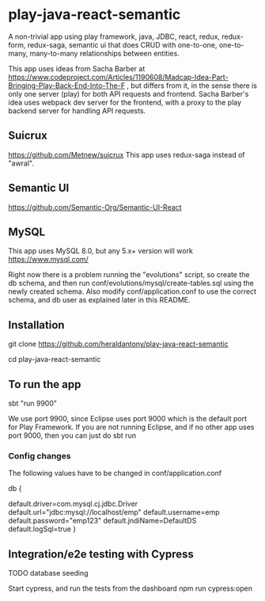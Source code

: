 # play-java-react-semantic
A non-trivial app using play framework, java, JDBC, react, redux, redux-form, redux-saga, semantic ui  that does CRUD with one-to-one, one-to-many, many-to-many relationships between entities.

  This app uses ideas from Sacha Barber at https://www.codeproject.com/Articles/1190608/Madcap-Idea-Part-Bringing-Play-Back-End-Into-The-F , but differs from it, in the sense there is only one server (play) for both API requests and frontend.  Sacha Barber's idea uses webpack dev server for the frontend, with a proxy to the play backend server for handling API requests.
  
## Suicrux
https://github.com/Metnew/suicrux
This app uses redux-saga instead of "awral".

## Semantic UI
https://github.com/Semantic-Org/Semantic-UI-React

## MySQL
This app uses MySQL 8.0, but any 5.x+ version will work
https://www.mysql.com/

Right now there is a problem running the "evolutions" script, so create the db schema, and then run
conf/evolutions/mysql/create-tables.sql using the newly created schema. Also modify conf/application.conf
to use the correct schema, and db user as explained later in this README.

## Installation
git clone https://github.com/heraldantony/play-java-react-semantic

cd play-java-react-semantic

## To run the app
sbt "run 9900"

We use port 9900, since Eclipse uses port 9000 which is the default port for Play Framework. If you are not running Eclipse, and if no other app uses port 9000, then you can just do
sbt run


### Config changes
The following values have to be changed in conf/application.conf

 db {
    
  default.driver=com.mysql.cj.jdbc.Driver
    default.url="jdbc:mysql://localhost/emp"
    default.username=emp
    default.password="emp123"
    default.jndiName=DefaultDS
    default.logSql=true
}
 

## Integration/e2e testing with Cypress

TODO database seeding

Start cypress, and run the tests from the dashboard
npm run cypress:open
